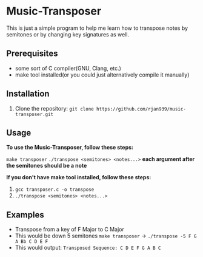 # Music-Transposer
This is just a simple program to help me learn how to transpose notes by semitones or by changing key signatures as well. 

## Prerequisites
- some sort of C compiler(GNU, Clang, etc.)
- make tool installed(or you could just alternatively compile it manually)

## Installation
1. Clone the repository:
`git clone https://github.com/rjan939/music-transposer.git`
## Usage
**To use the Music-Transposer, follow these steps:**

`make transposer`
`./transpose <semitones> <notes...>`
**each argument after the semitones should be a note**

**If you don't have make tool installed, follow these steps:**

1. `gcc transposer.c -o transpose`
2. `./transpose <semitones> <notes...>`

## Examples
- Transpose from a key of F Major to C Major
- This would be down 5 semitones
`make transposer` -> `./transpose -5 F G A Bb C D E F`
- This would output:
`Transposed Sequence: C D E F G A B C`




